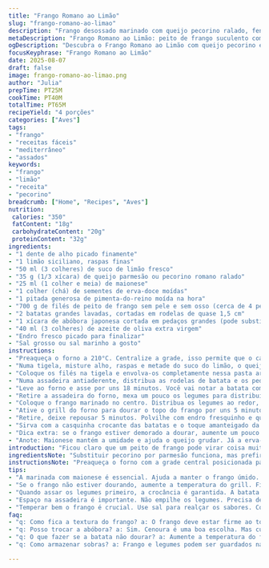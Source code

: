 ```yaml
---
title: "Frango Romano ao Limão"
slug: "frango-romano-ao-limao"
description: "Frango desossado marinado com queijo pecorino ralado, fenouil e toque cítrico, assado junto de batatas e abóbora em fatias grossas. Texturas crocantes e suculentas, com aroma forte de limão e ervas frescas. Finalizado no forno alto para dourar as bordas enquanto mantém a maciez interna do peito. Receita simples, adapta bem com parmesão e pode substituir abóbora por cenoura para sabores diferentes."
metaDescription: "Frango Romano ao Limão: peito de frango suculento com limão e ervas, assado junto de batatas e abóbora crocante. Uma explosão de sabores."
ogDescription: "Descubra o Frango Romano ao Limão com queijo pecorino e vegetais, assado na perfeição. Textura incrível e aroma irresistível."
focusKeyphrase: "Frango Romano ao Limão"
date: 2025-08-07
draft: false
image: frango-romano-ao-limao.png
author: "Julia"
prepTime: PT25M
cookTime: PT40M
totalTime: PT65M
recipeYield: "4 porções"
categories: ["Aves"]
tags:
- "frango"
- "receitas fáceis"
- "mediterrâneo"
- "assados"
keywords:
- "frango"
- "limão"
- "receita"
- "pecorino"
breadcrumb: ["Home", "Recipes", "Aves"]
nutrition: 
 calories: "350"
 fatContent: "18g"
 carbohydrateContent: "20g"
 proteinContent: "32g"
ingredients:
- "1 dente de alho picado finamente"
- "1 limão siciliano, raspas finas"
- "50 ml (3 colheres) de suco de limão fresco"
- "35 g (1/3 xícara) de queijo parmesão ou pecorino romano ralado"
- "25 ml (1 colher e meia) de maionese"
- "1 colher (chá) de sementes de erva-doce moídas"
- "1 pitada generosa de pimenta-do-reino moída na hora"
- "700 g de filés de peito de frango sem pele e sem osso (cerca de 4 pequenos)"
- "2 batatas grandes lavadas, cortadas em rodelas de quase 1,5 cm"
- "1 xícara de abóbora japonesa cortada em pedaços grandes (pode substituir por cenoura)"
- "40 ml (3 colheres) de azeite de oliva extra virgem"
- "Endro fresco picado para finalizar"
- "Sal grosso ou sal marinho a gosto"
instructions:
- "Preaqueça o forno a 210°C. Centralize a grade, isso permite que o calor envolva tudo de modo uniforme."
- "Numa tigela, misture alho, raspas e metade do suco do limão, o queijo ralado, a maionese, sementes de erva-doce e pimenta. Tempere com sal. Sim, sal fora da mistura de suco é pra garantir que o sabor do frango entre na carne, não só por cima."
- "Coloque os filés na tigela e envolva-os completamente nessa pasta aromática. Deixe descansar uns 10 minutos — só o tempo de preparar as batatas e a abóbora, que precisam começar a assar primeiro."
- "Numa assadeira antiaderente, distribua as rodelas de batata e os pedacinhos de abóbora. Regue com o restante do suco de limão e todo o azeite. Salpique sal e pimenta. Mexa para que tudo fique bem coberto. Evite empilhar demais - o calor precisa circular, se não fica cozido por cima e cru por dentro."
- "Leve ao forno e asse por uns 18 minutos. Você vai notar a batata começando a dourar e ficar macia nas bordas."
- "Retire a assadeira do forno, mexa um pouco os legumes para distribuir o calor, formando espaço no centro para o frango."
- "Coloque o frango marinado no centro. Distribua os legumes ao redor, como uma moldura. Volte ao forno e asse por mais 20 minutos, até o frango quase firme e legumes bem cozidos, mas ainda firmes."
- "Ative o grill do forno para dourar o topo do frango por uns 5 minutos, observando de perto. Quem nunca queimou frango no final por distração?"
- "Retire, deixe repousar 5 minutos. Polvilhe com endro fresquinho e queijo ralado extra para um toque final. O cheiro do endro ali, com o limão, é quase um pulo para a Grécia sem sair da cozinha."
- "Sirva com a casquinha crocante das batatas e o toque amanteigado da abóbora. Se usar cenoura, vai pegar uma docura diferente, mais intensa."
- "Dica extra: se o frango estiver demorado a dourar, aumente um pouco a temperatura do grill, mas não fuja - observe a textura da pele, ponto certo é quando fica firme e levemente estaladiça ao toque."
- "Anote: Maionese mantém a umidade e ajuda o queijo grudar. Já a erva-doce morde com frescor, evite passar vontade e não pule esse tempero."
introduction: "Ficou claro que um peito de frango pode virar coisa muito mediana se não souber tratar. Aposto sempre em marinadas que não sejam só o óbvio - a maionese na mistura ajuda a manter a carne suculenta, quase impedindo o ressecamento que eu tanto detesto. O limão oferece aquele toque ácido que corta a gordura e ilumina o prato. Já os temperos como a erva-doce dão uma cara nova, um aroma inesperado na cozinha. Gosto da crocância das batatas com a suavidade da abóbora, essa mistura de terreno e doce que vai bem com a intensidade do romano. O cuidado nas texturas define esse assado. Assar legumes primeiro é essencial senão vira meleca. A coragem vem no final, com o grill ativo, para o frango ficar com cara de chef."
ingredientsNote: "Substituir pecorino por parmesão funciona, mas prefira o parmesão com boa maturação, senão o sabor não segura. A maionese pode ser substituída por iogurte grego, mas aí cuidado com a acidez - mexa com o tempero. A abóbora japonesa é mais cremosa; se usar cenoura, reduz um pouco o tempo de forno para não perder a textura. O limão siciliano é insubstituível aqui, mas um limão Tahiti com raspas da casca pode quebrar o galho. O azeite deve ser bom, não desperdice num óleo barato. Use bastante sal, principalmente no frango, para garantir profundidade. Evite alho fresco em pedaços grandes, senão amarga. Ralar o alho é a pegada desse prato, texturas certas para liberar aroma sem agredir."
instructionsNote: "Preaqueça o forno com a grade central posicionada para distribuir calor uniforme. A marinada adere melhor com o uso da maionese e o tempo curto de descanso é só para não deixar a carne crua, evitando que cozinhe em ácido demais. Primeiro, asse os legumes para garantir o ponto, mexendo na metade do tempo para eles dourarem por igual. Espaço na assadeira importa, para o ar circular e o vegetal não cozinhar no vapor. Depois o frango entra no centro para assar junto, absorvendo aroma dos legumes e liberando o seu suco. O grill na finalização é o grande segredo, para avaisar visual e textural - porém, não desgrude da assadeira, que pode queimar rápido. Retirar e deixar repousar é obrigatório para o suco redistribuir, dando suculência. Se o forno não tiver grill, aumente a temperatura no final com cuidado. O uso do endro não é só enfeite: finaliza com frescor e abre o aroma da erva-doce da marinada."
tips:
- "A marinada com maionese é essencial. Ajuda a manter o frango úmido. Use também um pouco de iogurte grego. Mas, cuidado com a acidez, ajuste temperos. O queijo tem que ser bom, não qualquer tipo."
- "Se o frango não estiver dourando, aumente a temperatura do grill. Fique de olho. Não se distraia. O tempo pode ser curto, e aí queimaduras acontecem. Cheiro bom, visual perfeito, mas firme é meta."
- "Quando assar os legumes primeiro, a crocância é garantida. A batata deve já estar quase dourada antes de colocar o frango. Espere ao menos 18 minutos para a crocância. Isso evita que fiquem moles."
- "Espaço na assadeira é importante. Não empilhe os legumes. Precisa de circulação de ar para que tudo fique bem assado. Se não, o resultado é vapor e textura ruim. Também é legal mexer os legumes na metade."
- "Temperar bem o frango é crucial. Use sal para realçar os sabores. Coloque sal na marinada e também nos legumes, mas sem exagero. A qualidade do sal faz diferença. Tem que ser sal grosso ou marinho."
faq:
- "q: Como fica a textura do frango? a: O frango deve estar firme ao toque. Crocante por fora, suculento por dentro. O cheiro é envolvente, um aroma que faz você querer comer."
- "q: Posso trocar a abóbora? a: Sim. Cenoura é uma boa escolha. Mas cuidado com o tempo de assado. Cenoura precisa de menos tempo. Você quer o toque doce, sim. Mas não mole."
- "q: O que fazer se a batata não dourar? a: Aumente a temperatura do forno um pouco. E mexa. Mexa tudo. Garantir que não grude e que o calor circule é a chave."
- "q: Como armazenar sobras? a: Frango e legumes podem ser guardados na geladeira em pote fechado. Mas coma rápido. Três dias é o máximo. O sabor muda, a textura, mais ainda."

---
```

